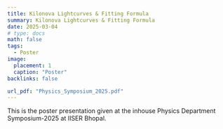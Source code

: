 ```yaml
---
title: Kilonova Lightcurves & Fitting Formula
summary: Kilonova Lightcurves & Fitting Formula
date: 2025-03-04
# type: docs
math: false
tags:
  - Poster
image:
  placement: 1
  caption: "Poster"
backlinks: false

url_pdf: "Physics_Symposium_2025.pdf"
---
```


This is the poster presentation given at the inhouse Physics Department Symposium-2025 at IISER Bhopal.

<!--[Hugo Blox Builder](https://hugoblox.com) is designed to give technical content creators a seamless experience. You can focus on the content and the Hugo Blox Builder which this template is built upon handles the rest.-->
<!---->
<!--**Embed videos, podcasts, code, LaTeX math, and even test students!**-->
<!---->
<!--On this page, you'll find some examples of the types of technical content that can be rendered with Hugo Blox.-->
<!---->
<!--## Video-->
<!---->
<!--Teach your course by sharing videos with your students. Choose from one of the following approaches:-->
<!---->
<!--{{< youtube D2vj0WcvH5c >}}-->
<!---->
<!--**Youtube**:-->
<!---->
<!--    {{</* youtube w7Ft2ymGmfc */>}}-->
<!---->
<!--**Bilibili**:-->
<!---->
<!--    {{</* bilibili id="BV1WV4y1r7DF" */>}}-->
<!---->
<!--**Video file**-->
<!---->
<!--Videos may be added to a page by either placing them in your `assets/media/` media library or in your [page's folder](https://gohugo.io/content-management/page-bundles/), and then embedding them with the _video_ shortcode:-->
<!---->
<!--    {{</* video src="my_video.mp4" controls="yes" */>}}-->
<!---->
